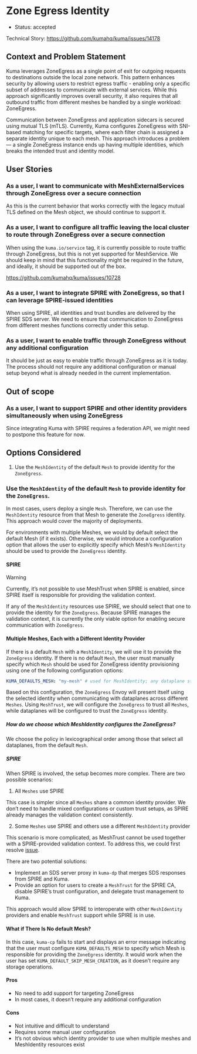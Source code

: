# Zone Egress Identity

* Status: accepted

Technical Story: https://github.com/kumahq/kuma/issues/14178

## Context and Problem Statement

Kuma leverages ZoneEgress as a single point of exit for outgoing requests to destinations outside the local zone network.
This pattern enhances security by allowing users to restrict egress traffic - enabling only a specific subset of addresses to communicate with external services. While this approach significantly improves overall security, it also requires that all outbound traffic from different meshes be handled by a single workload: ZoneEgress.

Communication between ZoneEgress and application sidecars is secured using mutual TLS (mTLS).
Currently, Kuma configures ZoneEgress with SNI-based matching for specific targets, where each filter chain is assigned a separate identity unique to each mesh. This approach introduces a problem — a single ZoneEgress instance ends up having multiple identities, which breaks the intended trust and identity model.

## User Stories

### As a user, I want to communicate with MeshExternalServices through ZoneEgress over a secure connection

As this is the current behavior that works correctly with the legacy mutual TLS defined on the Mesh object, we should continue to support it.

### As a user, I want to configure all traffic leaving the local cluster to route through ZoneEgress over a secure connection

When using the `kuma.io/service` tag, it is currently possible to route traffic through ZoneEgress, but this is not yet supported for MeshService.
We should keep in mind that this functionality might be required in the future, and ideally, it should be supported out of the box.

https://github.com/kumahq/kuma/issues/10728

### As a user, I want to integrate SPIRE with ZoneEgress, so that I can leverage SPIRE-issued identities

When using SPIRE, all identities and trust bundles are delivered by the SPIRE SDS server.
We need to ensure that communication to ZoneEgress from different meshes functions correctly under this setup.

### As a user, I want to enable traffic through ZoneEgress without any additional configuration

It should be just as easy to enable traffic through ZoneEgress as it is today.
The process should not require any additional configuration or manual setup beyond what is already needed in the current implementation.

## Out of scope

### As a user, I want to support SPIRE and other identity providers simultaneously when using ZoneEgress

Since integrating Kuma with SPIRE requires a federation API, we might need to postpone this feature for now.

## Options Considered

1. Use the `MeshIdentity` of the default `Mesh` to provide identity for the `ZoneEgress`.

### Use the `MeshIdentity` of the default `Mesh` to provide identity for the `ZoneEgress`.

In most cases, users deploy a single `Mesh`. Therefore, we can use the `MeshIdentity` resource from that Mesh to generate the `ZoneEgress` identity.
This approach would cover the majority of deployments.

For environments with multiple Meshes, we would by default select the default Mesh (if it exists). Otherwise, we would introduce a configuration option that allows the user to explicitly specify which Mesh’s `MeshIdentity` should be used to provide the `ZoneEgress` identity.

#### SPIRE

> [!WARNING] 
> Currently, it’s not possible to use MeshTrust when SPIRE is enabled, since SPIRE itself is responsible for providing the validation context.

If any of the `MeshIdentity` resources use SPIRE, we should select that one to provide the identity for the `ZoneEgress`.
Because SPIRE manages the validation context, it is currently the only viable option for enabling secure communication with `ZoneEgress`.

#### Multiple Meshes, Each with a Different Identity Provider

If there is a default `Mesh` with a `MeshIdentity`, we will use it to provide the `ZoneEgress` identity.
If there is no default `Mesh`, the user must manually specify which `Mesh` should be used for ZoneEgress identity provisioning using one of the following configuration options:

```yaml
KUMA_DEFAULTS_MESH: "my-mesh" # used for MeshIdentity; any dataplane started without kuma.io/mesh joins this mesh
```

Based on this configuration, the `ZoneEgress` Envoy will present itself using the selected identity when communicating with dataplanes across different `Meshes`.
Using `MeshTrust`, we will configure the `ZoneEgress` to trust all `Meshes`, while dataplanes will be configured to trust the `ZoneEgress` identity.

##### How do we choose which MeshIdentity configures the ZoneEgress?

We choose the policy in lexicographical order among those that select all dataplanes, from the default `Mesh`.

##### SPIRE

When SPIRE is involved, the setup becomes more complex. There are two possible scenarios:

1. All `Meshes` use SPIRE

This case is simpler since all `Meshes` share a common identity provider. We don’t need to handle mixed configurations or custom trust setups, as SPIRE already manages the validation context consistently.

2. Some `Meshes` use SPIRE and others use a different `MeshIdentity` provider

This scenario is more complicated, as MeshTrust cannot be used together with a SPIRE-provided validation context.
To address this, we could first resolve [issue](https://github.com/kumahq/kuma/issues/14685).

There are two potential solutions:
* Implement an SDS server proxy in `kuma-dp` that merges SDS responses from SPIRE and Kuma.
* Provide an option for users to create a `MeshTrust` for the SPIRE CA, disable SPIRE’s trust configuration, and delegate trust management to Kuma.

This approach would allow SPIRE to interoperate with other `MeshIdentity` providers and enable `MeshTrust` support while SPIRE is in use.

#### What if There Is No default Mesh?

In this case, `kuma-cp` fails to start and displays an error message indicating that the user must configure `KUMA_DEFAULTS_MESH` to specify which Mesh is responsible for providing the `ZoneEgress` identity. It would work when the user has set `KUMA_DEFAULT_SKIP_MESH_CREATION`, as it doesn’t require any storage operations.

#### Pros

* No need to add support for targeting ZoneEgress
* In most cases, it doesn’t require any additional configuration

#### Cons

* Not intuitive and difficult to understand
* Requires some manual user configuration
* It’s not obvious which identity provider to use when multiple meshes and MeshIdentity resources exist

